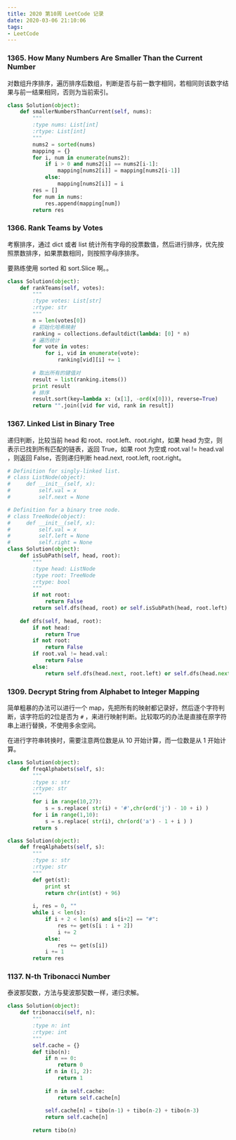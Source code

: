 ```yaml
---
title: 2020 第10周 LeetCode 记录
date: 2020-03-06 21:10:06
tags:
- LeetCode
---
```




### 1365. How Many Numbers Are Smaller Than the Current Number

对数组升序排序，遍历排序后数组，判断是否与前一数字相同，若相同则该数字结果与前一结果相同，否则为当前索引。


```python
class Solution(object):
    def smallerNumbersThanCurrent(self, nums):
        """
        :type nums: List[int]
        :rtype: List[int]
        """
        nums2 = sorted(nums)
        mapping = {}
        for i, num in enumerate(nums2):
            if i > 0 and nums2[i] == nums2[i-1]:
                mapping[nums2[i]] = mapping[nums2[i-1]]
            else:
                mapping[nums2[i]] = i
        res = []
        for num in nums:
            res.append(mapping[num])
        return res
```


### 1366. Rank Teams by Votes

考察排序，通过 dict 或者 list 统计所有字母的投票数值，然后进行排序，优先按照票数排序，如果票数相同，则按照字母序排序。

要熟练使用 sorted 和 sort.Slice 啊。。

```python
class Solution(object):
    def rankTeams(self, votes):
        """
        :type votes: List[str]
        :rtype: str
        """
        n = len(votes[0])
        # 初始化哈希映射
        ranking = collections.defaultdict(lambda: [0] * n)
        # 遍历统计
        for vote in votes:
            for i, vid in enumerate(vote):
                ranking[vid][i] += 1
        
        # 取出所有的键值对
        result = list(ranking.items())
        print result
        # 排序
        result.sort(key=lambda x: (x[1], -ord(x[0])), reverse=True)
        return "".join([vid for vid, rank in result])
```


### 1367. Linked List in Binary Tree

递归判断，比较当前 head 和 root、root.left、root.right，如果 head 为空，则表示已找到所有匹配的链表，返回 True，如果 root 为空或 root.val != head.val ，则返回 False，否则递归判断 head.next, root.left, root.right。


```python
# Definition for singly-linked list.
# class ListNode(object):
#     def __init__(self, x):
#         self.val = x
#         self.next = None

# Definition for a binary tree node.
# class TreeNode(object):
#     def __init__(self, x):
#         self.val = x
#         self.left = None
#         self.right = None
class Solution(object):
    def isSubPath(self, head, root):
        """
        :type head: ListNode
        :type root: TreeNode
        :rtype: bool
        """
        if not root:
            return False
        return self.dfs(head, root) or self.isSubPath(head, root.left) or self.isSubPath(head, root.right)
    
    def dfs(self, head, root):
        if not head:
            return True
        if not root:
            return False
        if root.val != head.val:
            return False
        else:
            return self.dfs(head.next, root.left) or self.dfs(head.next, root.right)
```


### 1309. Decrypt String from Alphabet to Integer Mapping

简单粗暴的办法可以进行一个 map，先把所有的映射都记录好，然后逐个字符判断，该字符后的2位是否为 `#` ，来进行映射判断。比较取巧的办法是直接在原字符串上进行替换，不使用多余空间。

在进行字符串转换时，需要注意两位数是从 10 开始计算，而一位数是从 1 开始计算。

```python
class Solution(object):
    def freqAlphabets(self, s):
        """
        :type s: str
        :rtype: str
        """
        for i in range(10,27):
            s = s.replace( str(i) + '#',chr(ord('j') - 10 + i) )
        for i in range(1,10):
            s = s.replace( str(i), chr(ord('a') - 1 + i ) )
        return s
```


```python
class Solution(object):
    def freqAlphabets(self, s):
        """
        :type s: str
        :rtype: str
        """
        def get(st):
            print st
            return chr(int(st) + 96)
        
        i, res = 0, ""
        while i < len(s):
            if i + 2 < len(s) and s[i+2] == "#":
                res += get(s[i : i + 2])
                i += 2
            else:
                res += get(s[i])
            i += 1
        return res
```


### 1137. N-th Tribonacci Number

泰波那契数，方法与斐波那契数一样，递归求解。


```python
class Solution(object):
    def tribonacci(self, n):
        """
        :type n: int
        :rtype: int
        """
        self.cache = {}
        def tibo(n):
            if n == 0:
                return 0
            if n in (1, 2):
                return 1
            
            if n in self.cache:
                return self.cache[n]
            
            self.cache[n] = tibo(n-1) + tibo(n-2) + tibo(n-3)
            return self.cache[n]
        
        return tibo(n)
```